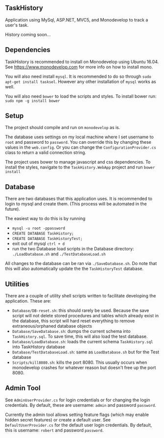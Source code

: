 TaskHistory
-------

Application using MySql, ASP.NET, MVC5, and Monodevelop to track a user's task.

History coming soon...

Dependencies
--------

TaskHistory is recommended to install on Monodevelop using Ubuntu 16.04. See https://www.monodevelop.com for more info on how to install mono.

You will also need install `mysql`. It is recommended to do so through `sudo apt-get install tasksel`. However any other installation of `mysql` works as well.

You will also need `bower` to load the scripts and styles. To install bower run: `sudo npm -g install bower`

Setup
----
The project should compile and run on `monodevelop` as is.

The database uses settings on my local machine where I set username to `root` and password to `password`. You can override this by changing these values in the `web.config`. Or you can change the `ConfigurationProvider.cs` class to return a valid connection string.

The project uses bower to manage javascript and css dependencies. To install the styles, navigate to the `TaskHistory.WebApp` project and run `bower install`

Database
--------
There are two databases that this application uses. It is recommended to login to mysql and create them. (This process will be automated in the future).

The easiest way to do this is by running

- `mysql -u root -ppassword`
- `CREATE DATABASE TaskHistory;`
- `CREATE DATABASE TaskHistoryTest;`
- exit out of mysql `ctrl + d`
- run the two Database load scripts in the Database directory: `./LoadDatabase.sh` and `./TestDatabaseLoad.sh`

All changes to the database can be ran via `./SaveDatabase.sh`. Do note that this will also automatically update the the `TaskHistoryTest` database.

Utilities
---------
There are a couple of utility shell scripts written to facilitate developing the application. These are:

- `Database/DB-reset.sh`: this should rarely be used. Because the save script will not delete stored procedures and tables which already exist in the database, this script will hard reset everything to remove extraneous/orphaned database objects
- `Database/SaveDatabase.sh`: dumps the current schema into `TaskHistory.sql`. To save time, this will also load the test database.
- `Database/LoadDatabase.sh`: loads the current schema `TaskHistory.sql` into TaskHistory database
- `Database/TestDatabaseLoad.sh`: same as `LoadDatabase.sh` but for the Test database
- `Scripts/kill8080.sh`: kills the port 8080. This usually occurs when monodevelop crashes for whatever reason but doesn't free up the port 8080.

Admin Tool
----------
See `AdminUserProvider.cs` for login credentials or for changing the login credentials. By default, these are username: `admin` and password `password`.

Currently the admin tool allows setting feature flags (which may enable hidden secret features) or create a default user. See `DefaultUserProvider.cs` for the default user login credentials. By default, this is username: `robert` and password `password`.
